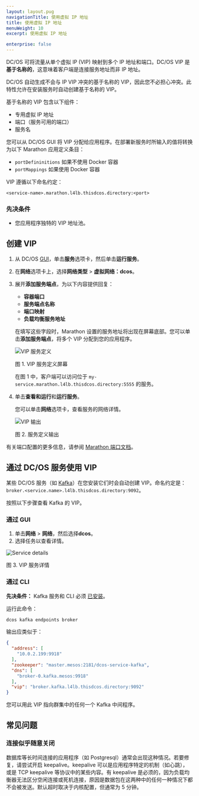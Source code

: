 ```yaml
---
layout: layout.pug
navigationTitle: 使用虚拟 IP 地址
title: 使用虚拟 IP 地址
menuWeight: 10
excerpt: 使用虚拟 IP 地址

enterprise: false
---
```


<!-- The source repo for this topic is https://github.com/dcos/dcos-docs-site -->

DC/OS 可将流量从单个虚拟 IP (VIP) 映射到多个 IP 地址和端口。DC/OS VIP 是**基于名称的**，这意味着客户端是连接服务地址而非 IP 地址。

DC/OS 自动生成不会与 IP VIP 冲突的基于名称的 VIP，因此您不必担心冲突。此特性允许在安装服务时自动创建基于名称的 VIP。

基于名称的 VIP 包含以下组件：

 * 专用虚拟 IP 地址
 * 端口（服务可用的端口）
 * 服务名

您可以从 DC/OS GUI 将 VIP 分配给应用程序。在部署新服务时所输入的值将转换为以下 Marathon 应用定义条目：

- `portDefininitions` 如果不使用 Docker 容器
- `portMappings` 如果使用 Docker 容器

VIP 遵循以下命名约定：

```
<service-name>.marathon.l4lb.thisdcos.directory:<port>
```

### 先决条件

* 您应用程序独特的 VIP 地址池。

## 创建 VIP

1. 从 DC/OS [GUI](/dcos/cn/1.12/gui/)，单击**服务**选项卡，然后单击**运行服务**。
1. 在**网络**选项卡上，选择**网络类型** > **虚拟网络：dcos**。
1. 展开**添加服务端点**，为以下内容提供回复：

    - **容器端口**
    - **服务端点名称**
    - **端口映射**
    - **负载均衡服务地址**

    在填写这些字段时，Marathon 设置的服务地址将出现在屏幕底部。您可以单击**添加服务端点**，将多个 VIP 分配到您的应用程序。

    ![VIP 服务定义](/1.12/img/vip-service-definition.png)

    图 1. VIP 服务定义屏幕

    在图 1 中，客户端可以访问位于 `my-service.marathon.l4lb.thisdcos.directory:5555` 的服务。

1. 单击**查看和运行**和**运行服务**。

    您可以单击**网络**选项卡，查看服务的网络详情。

    ![VIP 输出](/1.12/img/vip-service-definition-output.png)
    
    图 2. 服务定义输出

有关端口配置的更多信息，请参阅 [Marathon 端口文档](/dcos/cn/1.12/deploying-services/service-ports/)。

## 通过 DC/OS 服务使用 VIP

某些 DC/OS 服务（如 [Kafka](/services/kafka/)）在您安装它们时会自动创建 VIP。命名约定是：`broker.<service.name>.l4lb.thisdcos.directory:9092`。

按照以下步骤查看 Kafka 的 VIP。

### 通过 GUI

1. 单击**网络** > **网络**，然后选择**dcos**。
1. 选择任务以查看详情。

 ![Service details](/1.12/img/vip-service-details.png)

 图 3. VIP 服务详情

### 通过 CLI

**先决条件：** Kafka 服务和 CLI 必须 [已安装](/services/kafka/)。

运行此命令：

  ```bash
  dcos kafka endpoints broker
  ```

输出应类似于：

  ```json
  {
    "address": [
      "10.0.2.199:9918"
    ],
    "zookeeper": "master.mesos:2181/dcos-service-kafka",
    "dns": [
      "broker-0.kafka.mesos:9918"
    ],
    "vip": "broker.kafka.l4lb.thisdcos.directory:9092"
  }
  ```
您可以用此 VIP 指向群集中的任何一个 Kafka 中间程序。


## 常见问题

### 连接似乎随意关闭

数据库等长时间连接的应用程序（如 Postgresql）通常会出现这种情况。若要修复，请尝试开启 keepalive。keepalive 可以是应用程序特定的机制（如心跳），或是 TCP keepalive 等协议中的某些内容。有 keepalive 是必须的，因为负载均衡器无法区分空闲连接或死机连接，原因是数据包在这两种中的任何一种情况下都不会被发送。默认超时取决于内核配置，但通常为 5 分钟。

 [1]: /cn/1.12/deploying-services/service-ports/
